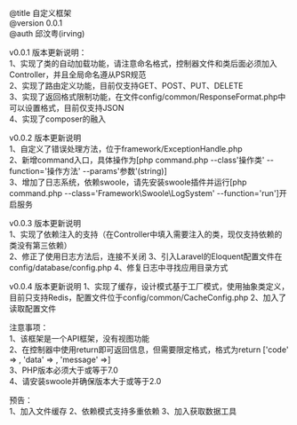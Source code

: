 @title 自定义框架  
@version 0.0.1  
@auth 邱汶粤(irving)  

v0.0.1 版本更新说明：  
1、实现了类的自动加载功能，请注意命名格式，控制器文件和类后面必须加入Controller，并且全局命名遵从PSR规范  
2、实现了路由定义功能，目前仅支持GET、POST、PUT、DELETE  
3、实现了返回格式限制功能，在文件config/common/ResponseFormat.php中可以设置格式，目前仅支持JSON  
4、实现了composer的融入  

v0.0.2 版本更新说明  
1、自定义了错误处理方法，位于framework/ExceptionHandle.php  
2、新增command入口，具体操作为[php command.php --class'操作类' --function='操作方法' --params'参数'(string)]  
3、增加了日志系统，依赖swoole，请先安装swoole插件并运行[php command.php --class='Framework\Swoole\LogSystem' --function='run']开启服务    

v0.0.3 版本更新说明  
1、实现了依赖注入的支持（在Controller中填入需要注入的类，现仅支持依赖的类没有第三依赖）  
2、修正了使用日志方法后，连接不关闭
3、引入Laravel的Eloquent配置文件在config/database/config.php
4、修复日志中寻找应用目录方式

v0.0.4 版本更新说明
1、实现了缓存，设计模式基于工厂模式，使用抽象类定义，目前只支持Redis，配置文件位于config/common/CacheConfig.php
2、加入了读取配置文件

注意事项：  
1、该框架是一个API框架，没有视图功能  
2、在控制器中使用return即可返回信息，但需要限定格式，格式为return ['code' => , 'data' => , 'message' =>]  
3、PHP版本必须大于或等于7.0  
4、请安装swoole并确保版本大于或等于2.0  

预告：  
1、加入文件缓存
2、依赖模式支持多重依赖
3、加入获取数据工具

